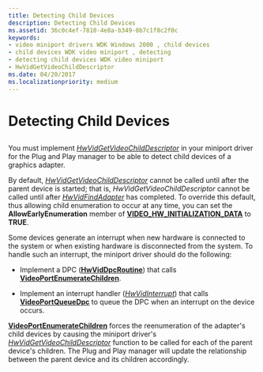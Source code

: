 ```yaml
---
title: Detecting Child Devices
description: Detecting Child Devices
ms.assetid: 36c0c4ef-7810-4e8a-b349-0b7c1f8c2f0c
keywords:
- video miniport drivers WDK Windows 2000 , child devices
- child devices WDK video miniport , detecting
- detecting child devices WDK video miniport
- HwVidGetVideoChildDescriptor
ms.date: 04/20/2017
ms.localizationpriority: medium
---
```


# Detecting Child Devices


## <span id="ddk_detecting_child_devices_gg"></span><span id="DDK_DETECTING_CHILD_DEVICES_GG"></span>


You must implement [*HwVidGetVideoChildDescriptor*](https://docs.microsoft.com/windows-hardware/drivers/ddi/content/video/nc-video-pvideo_hw_get_child_descriptor) in your miniport driver for the Plug and Play manager to be able to detect child devices of a graphics adapter.

By default, [*HwVidGetVideoChildDescriptor*](https://docs.microsoft.com/windows-hardware/drivers/ddi/content/video/nc-video-pvideo_hw_get_child_descriptor) cannot be called until after the parent device is started; that is, *HwVidGetVideoChildDescriptor* cannot be called until after [*HwVidFindAdapter*](https://docs.microsoft.com/windows-hardware/drivers/ddi/content/video/nc-video-pvideo_hw_find_adapter) has completed. To override this default, thus allowing child enumeration to occur at any time, you can set the **AllowEarlyEnumeration** member of [**VIDEO\_HW\_INITIALIZATION\_DATA**](https://docs.microsoft.com/windows-hardware/drivers/ddi/content/video/ns-video-_video_hw_initialization_data) to **TRUE**.

Some devices generate an interrupt when new hardware is connected to the system or when existing hardware is disconnected from the system. To handle such an interrupt, the miniport driver should do the following:

-   Implement a DPC ([**HwVidDpcRoutine**](https://docs.microsoft.com/windows-hardware/drivers/ddi/content/video/nc-video-pminiport_dpc_routine)) that calls [**VideoPortEnumerateChildren**](https://docs.microsoft.com/windows-hardware/drivers/ddi/content/video/nf-video-videoportenumeratechildren).

-   Implement an interrupt handler ([*HwVidInterrupt*](https://docs.microsoft.com/windows-hardware/drivers/ddi/content/video/nc-video-pvideo_hw_interrupt)) that calls [**VideoPortQueueDpc**](https://docs.microsoft.com/windows-hardware/drivers/ddi/content/video/nf-video-videoportqueuedpc) to queue the DPC when an interrupt on the device occurs.

[**VideoPortEnumerateChildren**](https://docs.microsoft.com/windows-hardware/drivers/ddi/content/video/nf-video-videoportenumeratechildren) forces the reenumeration of the adapter's child devices by causing the miniport driver's [*HwVidGetVideoChildDescriptor*](https://docs.microsoft.com/windows-hardware/drivers/ddi/content/video/nc-video-pvideo_hw_get_child_descriptor) function to be called for each of the parent device's children. The Plug and Play manager will update the relationship between the parent device and its children accordingly.

 

 






